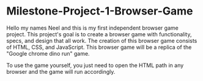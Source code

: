 # Milestone-Project-1-Browser-Game

Hello my names Neel and this is my first independent browser game project. This project's goal is to create a browser game with functionality, specs, and design that all work. The creation of this browser game consists of HTML, CSS, and JavaScript. This browser game will be a replica of the "Google chrome dino run" game.

To use the game yourself, you just need to open the HTML path in any browser and the game will run accordingly.
